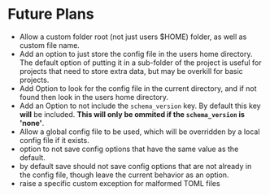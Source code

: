 # Future Plans

- Allow a custom folder root (not just users $HOME) folder, as well as custom
  file name.
- Add an option to just store the config file in the users home directory. The
  default option of putting it in a sub-folder of the project is useful for
  projects that need to store extra data, but may be overkill for basic
  projects.
- Add Option to look for the config file in the current directory, and if not
  found then look in the users home directory.
- Add an Option to not include the `schema_version` key. By default this key
  **will** be included. **This will only be ommited if the `schema_version` is
  'none'**.
- Allow a global config file to be used, which will be overridden by a local
  config file if it exists.
- option to not save config options that have the same value as the default.
- by default save should not save config options that are not already in the
  config file, though leave the current behavior as an option.
- raise a specific custom exception for malformed TOML files
